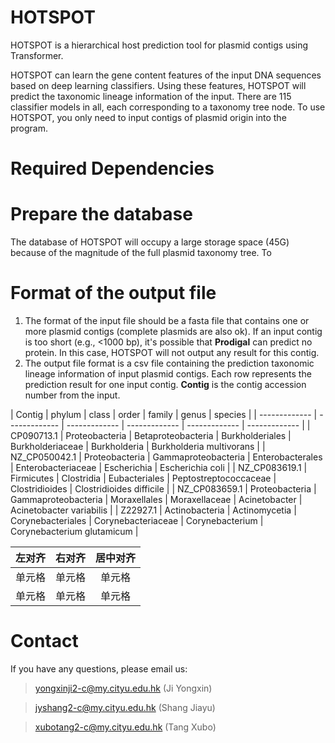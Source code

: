 # HOTSPOT
HOTSPOT is a hierarchical host prediction tool for plasmid contigs using Transformer.

HOTSPOT can learn the gene content features of the input DNA sequences based on deep learning classifiers. Using these features, HOTSPOT will predict the taxonomic lineage information of the input. There are 115 classifier models in all, each corresponding to a taxonomy tree node. To use HOTSPOT, you only need to input contigs of plasmid origin into the program.

# Required Dependencies




# Prepare the database
The database of HOTSPOT will occupy a large storage space (45G) because of the magnitude of the full plasmid taxonomy tree. To 


# Format of the output file
1. The format of the input file should be a fasta file that contains one or more plasmid contigs (complete plasmids are also ok). If an input contig is too short (e.g., <1000 bp), it's possible that **Prodigal** can predict no protein. In this case, HOTSPOT will not output any result for this contig.
2. The output file format is a csv file containing the prediction taxonomic lineage information of input plasmid contigs. Each row represents the prediction result for one input contig. **Contig** is the contig accession number from the input.

| Contig | phylum | class | order | family | genus | species |
| ------------- | ------------- | ------------- | ------------- | ------------- | ------------- |
| CP090713.1  | Proteobacteria  | Betaproteobacteria  | Burkholderiales  | Burkholderiaceae  | Burkholderia  | Burkholderia multivorans  |
| NZ_CP050042.1  | Proteobacteria  | Gammaproteobacteria  | Enterobacterales  | Enterobacteriaceae  | Escherichia  | Escherichia coli  | 
| NZ_CP083619.1  | Firmicutes  | Clostridia  | Eubacteriales  | Peptostreptococcaceae  | Clostridioides  | Clostridioides difficile  |
| NZ_CP083659.1  | Proteobacteria  | Gammaproteobacteria  | Moraxellales  | Moraxellaceae  | Acinetobacter  | Acinetobacter variabilis  |
| Z22927.1  | Actinobacteria  | Actinomycetia  | Corynebacteriales  | Corynebacteriaceae  | Corynebacterium  | Corynebacterium glutamicum  |

| 左对齐 | 右对齐 | 居中对齐 |
| :-----| ----: | :----: |
| 单元格 | 单元格 | 单元格 |
| 单元格 | 单元格 | 单元格 |

# Contact
If you have any questions, please email us:
  
>yongxinji2-c@my.cityu.edu.hk (Ji Yongxin)
  
>jyshang2-c@my.cityu.edu.hk (Shang Jiayu)
  
>xubotang2-c@my.cityu.edu.hk (Tang Xubo)
